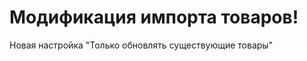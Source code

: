 Модификация импорта товаров!
============================

Новая настройка "Только обновлять существующие товары"


